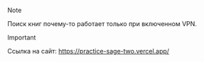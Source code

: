 > [!NOTE]
> Поиск книг почему-то работает только при включенном VPN.

> [!IMPORTANT]
> Ссылка на сайт: https://practice-sage-two.vercel.app/
